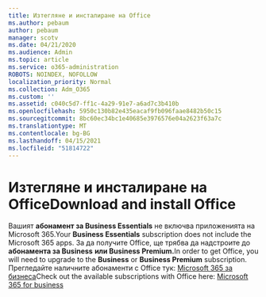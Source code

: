 ```yaml
---
title: Изтегляне и инсталиране на Office
ms.author: pebaum
author: pebaum
manager: scotv
ms.date: 04/21/2020
ms.audience: Admin
ms.topic: article
ms.service: o365-administration
ROBOTS: NOINDEX, NOFOLLOW
localization_priority: Normal
ms.collection: Adm_O365
ms.custom: ''
ms.assetid: c040c5d7-ff1c-4a29-91e7-a6ad7c3b410b
ms.openlocfilehash: 5950c130b82e435eacaf9fb096faae8482b50c15
ms.sourcegitcommit: 8bc60ec34bc1e40685e3976576e04a2623f63a7c
ms.translationtype: MT
ms.contentlocale: bg-BG
ms.lasthandoff: 04/15/2021
ms.locfileid: "51814722"
---
```

# <a name="download-and-install-office"></a><span data-ttu-id="01b10-102">Изтегляне и инсталиране на Office</span><span class="sxs-lookup"><span data-stu-id="01b10-102">Download and install Office</span></span>

<span data-ttu-id="01b10-103">Вашият **абонамент за Business Essentials** не включва приложенията на Microsoft 365.</span><span class="sxs-lookup"><span data-stu-id="01b10-103">Your **Business Essentials** subscription does not include the Microsoft 365 apps.</span></span> <span data-ttu-id="01b10-104">За да получите Office, ще трябва да надстроите до **абонамента за Business** **или Business Premium.**</span><span class="sxs-lookup"><span data-stu-id="01b10-104">In order to get Office, you will need to upgrade to the **Business** or **Business Premium** subscription.</span></span> <span data-ttu-id="01b10-105">Прегледайте наличните абонаменти с Office тук: [Microsoft 365 за бизнеса](https://products.office.com/compare-all-microsoft-office-products?tab=2)</span><span class="sxs-lookup"><span data-stu-id="01b10-105">Check out the available subscriptions with Office here: [Microsoft 365 for business](https://products.office.com/compare-all-microsoft-office-products?tab=2)</span></span>
  

